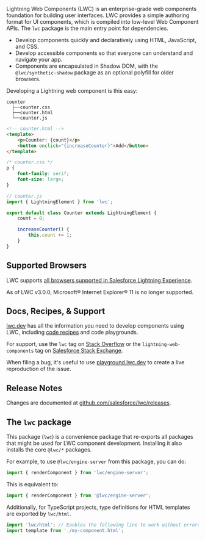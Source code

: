 Lightning Web Components (LWC) is an enterprise-grade web components foundation for building user interfaces. LWC provides a simple authoring format for UI components, which is compiled into low-level Web Component APIs. The `lwc` package is the main entry point for dependencies.

-   Develop components quickly and declaratively using HTML, JavaScript, and CSS.
-   Develop accessible components so that everyone can understand and navigate your app.
-   Components are encapsulated in Shadow DOM, with the `@lwc/synthetic-shadow` package as an optional polyfill for older browsers.

Developing a Lightning web component is this easy:

```ascii
counter
  ├──counter.css
  ├──counter.html
  └──counter.js
```

```html
<!-- counter.html -->
<template>
    <p>Counter: {count}</p>
    <button onclick="{increaseCounter}">Add</button>
</template>
```

```css
/* counter.css */
p {
    font-family: serif;
    font-size: large;
}
```

```javascript
// counter.js
import { LightningElement } from 'lwc';

export default class Counter extends LightningElement {
    count = 0;

    increaseCounter() {
        this.count += 1;
    }
}
```

## Supported Browsers

LWC supports [all browsers supported in Salesforce Lightning Experience](https://help.salesforce.com/s/articleView?id=sf.getstart_browsers_sfx.htm&type=5).

As of LWC v3.0.0, Microsoft® Internet Explorer® 11 is no longer supported.

## Docs, Recipes, & Support

[lwc.dev](https://lwc.dev) has all the information you need to develop components using LWC, including [code recipes](https://recipes.lwc.dev/) and code playgrounds.

For support, use the `lwc` tag on [Stack Overflow](https://stackoverflow.com/questions/tagged/lwc) or the `lightning-web-components` tag on [Salesforce Stack Exchange](https://salesforce.stackexchange.com/questions/tagged/lightning-web-components).

When filing a bug, it's useful to use [playground.lwc.dev](https://playground.lwc.dev/) to create a live reproduction of the issue.

## Release Notes

Changes are documented at [github.com/salesforce/lwc/releases](https://github.com/salesforce/lwc/releases).

## The `lwc` package

This package (`lwc`) is a convenience package that re-exports all packages that might be used for LWC component development. Installing it also installs the core `@lwc/*` packages.

For example, to use `@lwc/engine-server` from this package, you can do:

```js
import { renderComponent } from 'lwc/engine-server';
```

This is equivalent to:

```js
import { renderComponent } from '@lwc/engine-server';
```

Additionally, for TypeScript projects, type definitions for HTML templates are exported by `lwc/html`.

```ts
import 'lwc/html'; // Eanbles the following line to work without errors
import template from './my-component.html';
```
